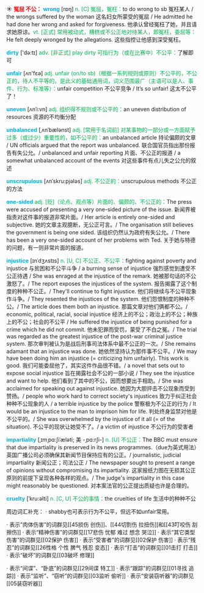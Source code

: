 ☀ <font color="red">**冤屈 不公：**</font>
<font color="sky blue">**wrong**</font> [rɒŋ] 
<font color="#00b050">n. [C] 冤屈，冤枉：</font>to do wrong to sb 冤枉某人 / the wrongs suffered by the woman 这名妇女所蒙受的冤屈 / He admitted he had done her wrong and asked for forgiveness. 他承认曾经冤枉了她，并且请求她原谅。<font color="#00b050">vt. [正式] 常用被动式，糟糕或不公正地对待某人，即冤枉，委屈等：</font>He felt deeply wronged by the allegations. 这些指控让他感到深受冤枉。

<font color="sky blue">**dirty**</font> ['də:tɪ] 
<font color="#00b050">adv. [非正式] play dirty 可指行为（或在比赛中）不公平：</font>了解即可

<font color="sky blue">**unfair**</font> [ʌn'fεə] 
<font color="#00b050">adj. unfair (on/to sb)（根据一系列规则或原则）不公平的，不公正的，待人不平等的。是此义的基础通用词，词义范围最广（主语可以是人、事件、行为、标准等）：</font>unfair competition 不公平竞争 / It’s so unfair! 这太不公平了！ 
           
<font color="sky blue">**uneven**</font> [ʌnˈi:vn]
<font color="#00b050">adj. 组织得不规则或不公平的：</font>an uneven distribution of resources 资源的不均衡分配           
           
<font color="sky blue">**unbalanced**</font> [ˌʌnˈbælənst]
<font color="#00b050">adj. [常用于名词前] 对某事物的一部分或一方面赋予过多（或过少）重要性的，如不公平的：</font>an unbalanced article 持论偏颇的文章 / UN officials argued that the report was unbalanced. 联合国官员指出那份报告有失公允。/ unbalanced and unfair reporting 片面、不公正的报道 / a somewhat unbalanced account of the events 对这些事件有点儿失之公允的叙述 

<font color="sky blue">**unscrupulous**</font> [ʌnˈskru:pjələs]
<font color="#00b050">adj. 不公正的：</font>unscrupulous methods 不公正的方法
    
<font color="sky blue">**one-sided**</font>
<font color="#00b050">adj. [贬]（论点、观点等）片面的、偏颇的、不公正的：</font>The press were accused of presenting a very one-sided picture of the issue. 新闻界被指责对这件事的报道非常片面。/ Her article is entirely one-sided and subjective. 她的文章主观臆断，无公正可言。/ The organisation still believes the government is being one sided. 该组织仍然认为政府有失公允。/ There has been a very one-sided account of her problems with Ted. 关于她与特德的问题，有一则非常片面的报道。

<font color="sky blue">**injustice**</font> [ɪnˈdʒʌstɪs]
<font color="#00b050">n. [U, C] 不公正、不公平：</font>fighting against poverty and injustice 与贫困和不公平斗争 / a burning sense of injustice 强烈感觉到遭受不公正待遇 / She was enraged at the injustice of the remark. 她被那句话的不公激怒了。/ The report exposes the injustices of the system. 报告揭露了这个制度的种种不公正。/ They'll continue to fight injustice. 他们将继续与不公平现象作斗争。/ They resented the injustices of the system. 他们怨恨制度的种种不公。/ The article does them both an injustice. 那篇文章对他们俩都不公。/ economic, political, racial, social injustice 经济上的不公；政治上的不公；种族上的不公；社会的不公平 / He suffered the injustice of being punished for a crime which he did not commit. 他未犯罪而受罚，蒙受了不白之冤。/ The trial was regarded as the greatest injustice of the post-war criminal justice system. 那次审判被认为是战后刑事司法体系中最不公正的一次。/ She remains adamant that an injustice was done. 她依然坚持认为那件事不公平。/ We may have been doing him an injustice (= criticizing him unfairly). This work is good. 我们可能委屈他了，其实这件作品很不错。/ a novel that sets out to expose social injustice 旨在揭露社会不公的一部小说 / They see the injustice and want to help. 他们看到了其中的不公，因而想要出手相助。/ She was acclaimed for speaking out against injustice. 她因为大胆抨击不公现象而受到赞扬。/ people who work hard to correct society's injustices 致力于纠正社会种种不公现象的人 / a terrible injustice by the police 警察极为不公正的行为 / It would be an injustice to the man to imprison him for life. 判处终身监禁对他是不公平的。/ She was overwhelmed by the injustice of it all (= of the situation). 不公平的现状让她受不了。/ a victim of injustice 不公行为的受害者
           
<font color="sky blue">**impartiality**</font> [ˌɪmˌpɑ:ʃiˈæləti; 美 -ˌpɑ:rʃi-]
<font color="#00b050">n. [U] 不公正：</font>The BBC must ensure that due impartiality is preserved in its news programmes.（due为英式用法）英国广播公司必须确保其新闻节目保持应有的公正。/ journalistic, judicial impartiality 新闻公正；司法公正 / The newspaper sought to present a range of opinions without compromising its impartiality. 这家报纸力图在无损其公正原则的前提下呈现各种各样的观点。/ The judge's impartiality in this case might reasonably be questioned. 对本案法官的公正提出质疑也许是合理的。
           
<font color="sky blue">**cruelty**</font> [ˈkru:əlti]
<font color="#00b050">n. [C, U] 不公的事情：</font>the cruelties of life 生活中的种种不公

周边词汇补充：
· shabby也可表示行为不公平，但远不如unfair常用。

· 表示”肉体伤害”的词群见[[45损伤 创伤]]、[[44切割伤 拉扭伤]]和[[43叮咬伤 刮擦伤]]
· 表示“精神伤害”的词群见[[17悲伤 忧郁 难过 想念 哭泣]]
· 表示“其它类型伤害”的词群见[[02保护 伤害]]
· 表示“受害者”的词群见[[02保护 伤害]]
· 表示“残忍”的词群见[[26性格 个性 脾气 残忍 变态]]
· 表示“打击”的词群见[[01击打 打击]]
· 表示“破坏”的词群见[[03破坏 修理]]

· 表示“间谍”、“卧底”的词群见[[29间谍 特工]]
· 表示“跟踪”的词群见[[01寻找 追踪]]
· 表示“监听”、“窃听”的词群见[[03监听 偷听]]
· 表示“安装窃听器”的词群见[[05装窃听器]]
